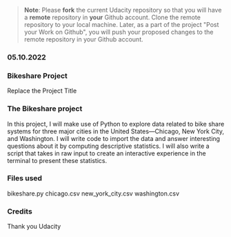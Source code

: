 >**Note**: Please **fork** the current Udacity repository so that you will have a **remote** repository in **your** Github account. Clone the remote repository to your local machine. Later, as a part of the project "Post your Work on Github", you will push your proposed changes to the remote repository in your Github account.

### 05.10.2022

### Bikeshare Project
Replace the Project Title

### The Bikeshare project
In this project, I will make use of Python to explore data related to bike share systems for three major cities in the United States—Chicago, New York City, and Washington. 
I will write code to import the data and answer interesting questions about it by computing descriptive statistics. 
I will also write a script that takes in raw input to create an interactive experience in the terminal to present these statistics.

### Files used
bikeshare.py
chicago.csv
new_york_city.csv
washington.csv

### Credits
Thank you Udacity
